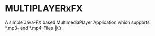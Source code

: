 # MULTIPLAYERxFX
A simple Java-FX based MultimediaPlayer Application which supports *.mp3- and *.mp4-Files 🎥📺
